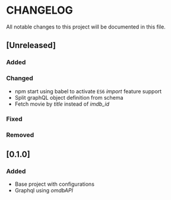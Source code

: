 # CHANGELOG

All notable changes to this project will be documented in this file.

<!--
## [Unreleased]

### Added
### Changed
### Fixed
### Removed
-->

## [Unreleased]

### Added
### Changed

- npm start using babel to activate `ES6` _import_ feature support
- Split graphQL object definition from schema
- Fetch movie by _title_ instead of _imdb_id_

### Fixed
### Removed

## [0.1.0]

### Added

- Base project with configurations
- Graphql using _omdbAPI_
